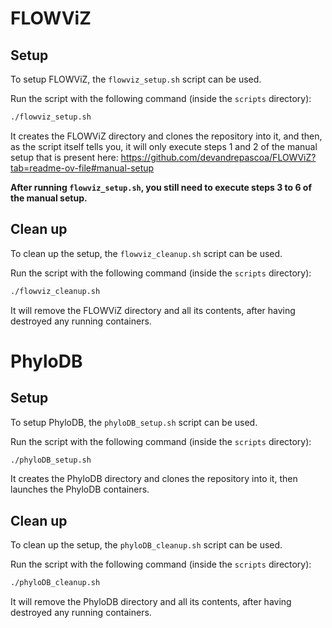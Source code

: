 # FLOWViZ

## Setup

To setup FLOWViZ, the `flowviz_setup.sh` script can be used.

Run the script with the following command (inside the `scripts` directory):

```bash
./flowviz_setup.sh
```

It creates the FLOWViZ directory and clones the repository into it, and then, as the script itself tells you, it will only execute steps 1 and 2 of the manual setup that is present here: https://github.com/devandrepascoa/FLOWViZ?tab=readme-ov-file#manual-setup

**After running `flowviz_setup.sh`, you still need to execute steps 3 to 6 of the manual
setup.**

## Clean up

To clean up the setup, the `flowviz_cleanup.sh` script can be used.

Run the script with the following command (inside the `scripts` directory):

```bash
./flowviz_cleanup.sh
```

It will remove the FLOWViZ directory and all its contents, after having destroyed any running containers.

# PhyloDB

## Setup
To setup PhyloDB, the `phyloDB_setup.sh` script can be used.

Run the script with the following command (inside the `scripts` directory):

```bash
./phyloDB_setup.sh
```

It creates the PhyloDB directory and clones the repository into it, then launches the PhyloDB containers.

## Clean up

To clean up the setup, the `phyloDB_cleanup.sh` script can be used.

Run the script with the following command (inside the `scripts` directory):

```bash
./phyloDB_cleanup.sh
```

It will remove the PhyloDB directory and all its contents, after having destroyed any running containers.
